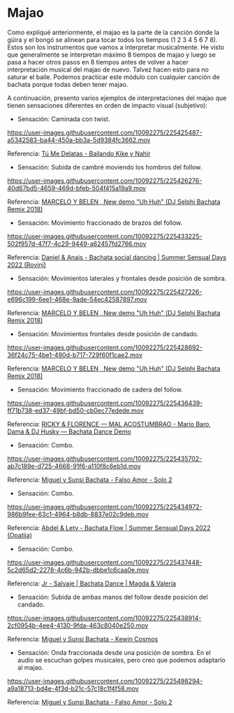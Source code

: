 # Majao

Como expliqué anteriormente, el majao es la parte de la canción donde la güira y el bongó se alinean para tocar todos los tiempos (1 2 3 4 5 6 7 8). Estos son los instrumentos que vamos a interpretar musicalmente. He visto que generalmente se interpretan máximo 8 tiempos de majao y luego se pasa a hacer otros pasos en 8 tiempos antes de volver a hacer interpretación musical del majao de nuevo. Talvez hacen esto para no saturar el baile. Podemos practicar este módulo con cualquier canción de bachata porque todas deben tener majao.

A continuación, presento varios ejemplos de interpretaciones del majao que tienen sensaciones diferentes en orden de impacto visual (subjetivo):

- Sensación: Caminada con twist.

https://user-images.githubusercontent.com/10092275/225425487-a5342583-ba44-450a-bb3a-5d9384fc3662.mov

Referencia: [Tú Me Delatas - Bailando Kike y Nahir](https://youtu.be/jaBzIieVzs0?t=122)


- Sensación: Subida de cambré moviendo los hombros del follow.

https://user-images.githubusercontent.com/10092275/225426276-40d67bd5-4659-469d-bfeb-504f415a19a9.mov

Referencia: [MARCELO Y BELEN , New demo "Uh Huh" (DJ Selphi Bachata Remix 2018)](https://youtu.be/8Y4YyE7tn0c?t=95)


- Sensación: Movimiento fraccionado de brazos del follow.

https://user-images.githubusercontent.com/10092275/225433225-502f957d-47f7-4c29-9449-a62457fd2766.mov

Referencia: [Daniel & Anais - Bachata social dancing | Summer Sensual Days 2022 (Rovinj)](https://youtu.be/a6CsAkCtQM8?t=134)


- Sensación: Movimientos laterales y frontales desde posición de sombra.

https://user-images.githubusercontent.com/10092275/225427226-e696c199-6ee1-468e-9ade-54ec42587897.mov

Referencia: [MARCELO Y BELEN , New demo "Uh Huh" (DJ Selphi Bachata Remix 2018)](https://youtu.be/8Y4YyE7tn0c?t=111)


- Sensación: Movimientos frontales desde posición de candado.

https://user-images.githubusercontent.com/10092275/225428692-36f24c75-4be1-490d-b717-729f60f1cae2.mov

Referencia: [MARCELO Y BELEN , New demo "Uh Huh" (DJ Selphi Bachata Remix 2018)](https://youtu.be/8Y4YyE7tn0c?t=55)


- Sensación: Movimiento fraccionado de cadera del follow.

https://user-images.githubusercontent.com/10092275/225436439-ff71b738-ed37-49bf-bd50-cb0ec77edede.mov

Referencia: [RICKY & FLORENCE — MAL ACOSTUMBRAO - Mario Baro, Dama & DJ Husky — Bachata Dance Demo](https://youtu.be/Xa996eDW86c?t=140)


- Sensación: Combo.

https://user-images.githubusercontent.com/10092275/225435702-ab7c189e-d725-4668-91f6-a110f8c6eb1d.mov

Referencia: [Miguel y Sunsi Bachata - Falso Amor - Solo 2](https://youtu.be/trwfDyna_Ik?t=71)


- Sensación: Combo.

https://user-images.githubusercontent.com/10092275/225434972-986b9fee-63c1-4964-b8db-8837e02c9deb.mov

Referencia: [Abdel & Lety - Bachata Flow | Summer Sensual Days 2022 (Opatija)](https://youtu.be/hoXS0HM8sL8?t=39)


- Sensación: Combo.

https://user-images.githubusercontent.com/10092275/225437448-5c2d65d2-2278-4c6b-942b-dbbe1c6caa0e.mov

Referencia: [Jr - Salvaje | Bachata Dance | Magda & Valeria](https://youtu.be/_cyTqKo8z6w?t=77)


- Sensación: Subida de ambas manos del follow desde posición del candado.

https://user-images.githubusercontent.com/10092275/225438914-2cf0954b-4ee4-4130-9fda-463c8040e250.mov

Referencia: [Miguel y Sunsi Bachata - Kewin Cosmos](https://youtu.be/O6O1VP05UwE?t=56)


- Sensación: Onda fraccionada desde una posición de sombra. En el audio se escuchan golpes musicales, pero creo que podemos adaptarlo al majao.

https://user-images.githubusercontent.com/10092275/225498294-a9a18713-bd4e-4f3d-b21c-57c18c1f4f58.mov

Referencia: [Miguel y Sunsi Bachata - Falso Amor - Solo 2](https://youtu.be/trwfDyna_Ik?t=40)
